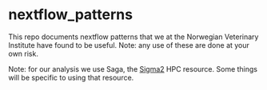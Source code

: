 # nextflow_patterns

This repo documents nextflow patterns that we at the Norwegian Veterinary Institute have found to be useful. Note: any use of these are done at your own risk.

Note: for our analysis we use Saga, the [Sigma2](https://www.sigma2.no/) HPC resource. Some things will be specific to using that resource.

